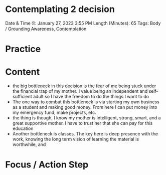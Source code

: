 # Contemplating 2 decision

Date & Time ⏰: January 27, 2023 3:55 PM
Length (Minutes): 65
Tags: Body / Grounding Awareness, Contemplation

# Practice

# Content

- the big bottleneck in this decision is the fear of me being stuck under the financial trap of my mother. I value being an independent and self-sufficient adult so I have the freedom to do the things I want to do
- The one way to combat this bottleneck is via starting my own business as a student and making good money. From here I can put money into my emergency fund, make projects, etc.
- the thing is though, I know my mother is intelligent, strong, smart, and a great supportive mother. I have to trust her that she can pay for this education
- Another bottleneck is classes. The key here is deep presence with the work, knowing the long term vision of learning the material is worthwhile, and

# Focus / Action Step